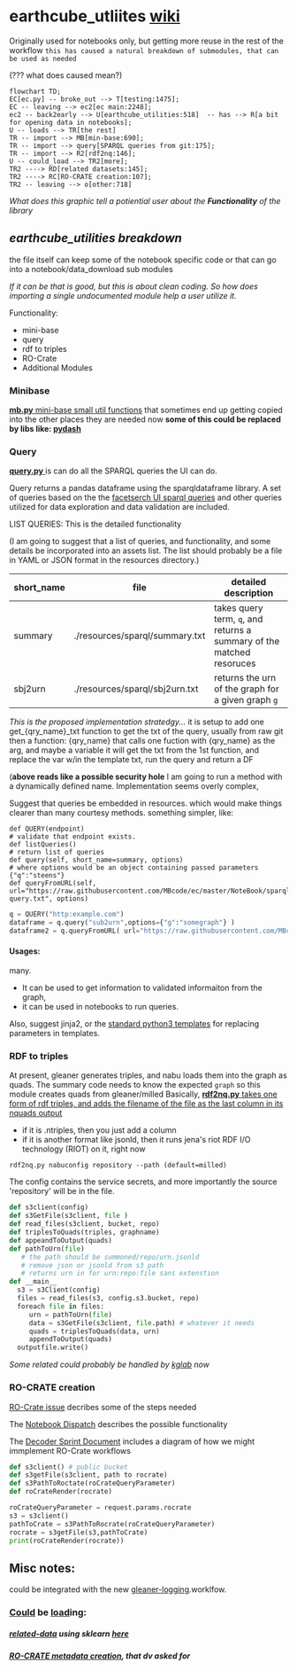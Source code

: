 # earthcube_utliites [wiki](https://github.com/earthcube/earthcube_utilities/wiki)

Originally used for notebooks only, but getting more reuse in the rest of the workflow
 `this has caused a natural breakdown of submodules, that can be used as needed`

(??? what does caused mean?)


```mermaid
flowchart TD;
EC[ec.py] -- broke_out --> T[testing:1475];
EC -- leaving --> ec2[ec main:2248];
ec2 -- back2early --> U[earthcube_utilities:518]  -- has --> R[a bit for opening data in notebooks];
U -- loads --> TR[the rest]
TR -- import --> MB[min-base:690];
TR -- import --> query[SPARQL queries from git:175];
TR -- import --> R2[rdf2nq:146];
U -- could_load --> TR2[more];
TR2 ----> RD[related datasets:145];
TR2 ----> RC[RO-CRATE creation:107];
TR2 -- leaving --> o[other:718]
``` 

_What does this graphic tell a potiential user about the **Functionality** of the  library_ 

## _**earthcube_utilities** breakdown_


the file itself can keep some of the notebook specific code or that can go into a notebook/data_download sub modules

_If it can be that is good, but this is about clean coding. So how does importing a single undocumented 
module help a user utilize it._

Functionality:
* mini-base
* query
* rdf to triples
* RO-Crate
* Additional Modules


### Minibase
<ins>__mb.py__ mini-base small util functions</ins> that sometimes end up getting copied into the other places they are needed now
 __some of this could be replaced by libs like: [pydash](https://github.com/dgilland/pydash)__


### Query
<ins>**query.py** </ins> is can do all the SPARQL queries the UI can do.

Query returns a pandas dataframe using the sparqldataframe library. A set of queries based
on the the [facetserch UI sparql queries](https://github.com/earthcube/facetsearch/tree/master/client/src/sparql_blaze)
and other queries utilized for data exploration and data validation are included.

LIST QUERIES: This is the detailed functionality

(I am going to suggest that a list of queries, and functionality, and some details be incorporated into an assets
list. The list should probably be a file in YAML or JSON format in the resources directory.)

|  short_name | file | detailed description |
|-------------| ---- | ------ | 
| summary     | ./resources/sparql/summary.txt | takes query term, `q`, and returns a summary of the matched resoruces |
| sbj2urn     | ./resources/sparql/sbj2urn.txt  | returns the urn of the graph  for a given graph `g`   |

_This is the proposed implementation stratedgy..._ 
it is setup to add one get_{qry_name}\_txt  function to get the txt of the query, usually from raw git 
then a function: {qry_name} that calls one fuction with {qry_name} as the arg, and maybe a variable
it will get the txt from the 1st function, and replace the var w/in the template txt, run the query and return a DF

(**above  reads  like a possible security hole** I am going to run a method with a dynamically defined name.
Implementation seems overly complex, 

Suggest that queries be embedded in resources. which would make things clearer than many courtesy methods.
something simpler, like:

```
def QUERY(endpoint)
# validate that endpoint exists.
def listQueries() 
# return list of queries
def query(self, short_name=summary, options)
# where options would be an object containing passed parameters {"q":"steens"}
def queryFromURL(self, url="https://raw.githubusercontent.com/MBcode/ec/master/NoteBook/sparql-query.txt", options)
```

```python
q = QUERY("http:example.com")
dataframe = q.query("sub2urn",options={"g":"somegraph"} )
dataframe2 = q.queryFromURL( url="https://raw.githubusercontent.com/MBcode/ec/master/NoteBook/sparql-query.txt", options={"q":"steens"})

```

#### Usages:
many. 
* It can be used to get information to validated informaiton from the graph,
* it can be used in notebooks to run queries.

Also, suggest jinja2, or the [standard python3 templates](https://docs.python.org/3.4/library/string.html#template-strings) for replacing parameters in templates.

### RDF to triples
At present, gleaner generates triples, and nabu loads them into the graph as quads.
The summary code needs to know the expected `graph` so this module creates quads from gleaner/milled
Basically, <ins>**rdf2nq.py** takes one form of rdf triples, 
and adds the filename of the file as the last column in its nquads<ins> output
* if it is .ntriples, then you just add a column
* if it is another format like jsonld, then it runs jena's riot RDF I/O technology (RIOT) on it, right now
```shell
rdf2nq.py nabuconfig repository --path (default=milled)
```
The config contains the service secrets, and more importantly the source 'repository' will be in the file.
```python
def s3client(config)
def s3GetFile(s3client, file )
def read_files(s3client, bucket, repo)
def triplesToQuads(triples, graphname)
def appeandToOutput(quads)
def pathToUrn(file) 
   # the path should be summoned/repo/urn.jsonld
   # remove json or jsonld from s3 path
   # returns urn in for urn:repo:file sans extenstion
def __main__
  s3 = s3Client(config)
  files = read_files(s3, config.s3.bucket, repo)
  foreach file in files:
     urn = pathToUrn(file)
     data = s3GetFile(s3client, file.path) # whatever it needs
     quads = triplesToQuads(data, urn)
     appendToOutput(quads)
  outputfile.write() 
```


_Some related could probably be handled by [kglab](https://derwen.ai/docs/kgl/ex4_0/) now_

### RO-CRATE creation
 [RO-Crate issue](https://github.com/earthcube/earthcube_utilities/issues/15) decribes some of the steps needed

The [Notebook Dispatch](https://docs.google.com/document/d/1dIusvhpbJuN7HC8smPPGbn9HIWJGsN7iZafKTRTc42I/edit#heading=h.1izdmil74wk6) describes the possible functionality 

The [Decoder Sprint Document](https://docs.google.com/document/d/1PSPPp3M3OJFUbLPr3zW1Xnt4uQuo-Oruwuh2LqN2yxE/edit#heading=h.muip1py2h08a) includes a diagram of how we might immplement RO-Crate workflows

```python
def s3client() # public bucket
def s3getFile(s3client, path to rocrate)
def s3PathToRoctate(roCrateQueryParameter)
def roCrateRender(rocrate)

```

```python
roCrateQueryParameter = request.params.rocrate
s3 = s3client()
pathToCrate = s3PathToRocrate(roCrateQueryParameter)
rocrate = s3getFile(s3,pathToCrate)
print(roCrateRender(rocrate))
```


## Misc notes:
could be integrated with the new [gleaner-logging](https://github.com/search?q=org%3Agleanerio+logging&type=code).worklfow.

### <ins>Could</ins> be <ins>load</ins>ing:
##### <ins>related-data</ins> using sklearn [here](https://github.com/MBcode/ec/blob/master/qry/rec.py)
##### <ins>RO-CRATE metadata creation</ins>, that dv asked for
